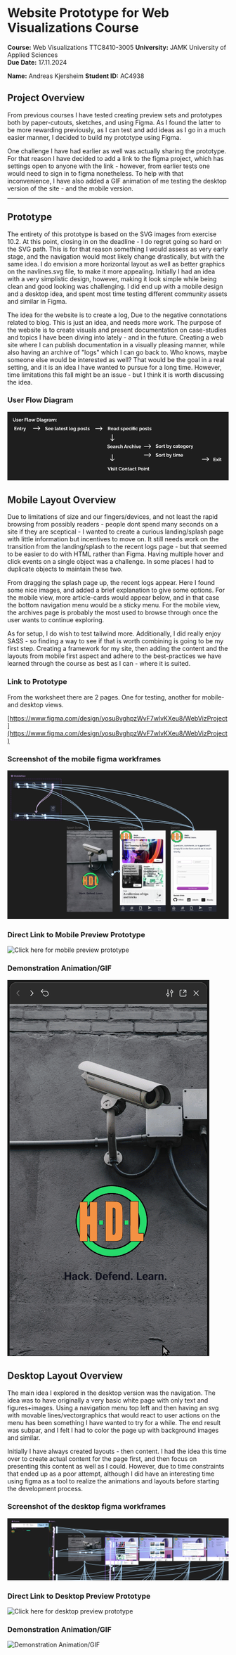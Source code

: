 # Website Prototype for Web Visualizations Course  
**Course:** Web Visualizations TTC8410-3005
**University:** JAMK University of Applied Sciences  
**Due Date:** 17.11.2024

**Name:** Andreas Kjersheim
**Student ID:** AC4938

## Project Overview  
From previous courses I have tested creating preview sets and prototypes both by paper-cutouts, sketches, and using Figma. As I found the latter to be more rewarding previously, as I can test and add ideas as I go in a much easier manner, I decided to build my prototype using Figma.

One challenge I have had earlier as well was actually sharing the prototype. For that reason I have decided to add a link to the figma project, which has settings open to anyone with the link - however, from earlier tests one would need to sign in to figma nonetheless. To help with that inconvenience, I have also added a GIF animation of me testing the desktop version of the site - and the mobile version.

---

## Prototype

The entirety of this prototype is based on the SVG images from exercise 10.2. At this point, closing in on the deadline - I do regret going so hard on the SVG path. This is for that reason something I would assess as very early stage, and the navigation would most likely change drastically, but with the same idea. I do envision a more horizontal layout as well as better graphics on the navlines.svg file, to make it more appealing. Initially I had an idea with a very simplistic design, however, making it look simple while being clean and good looking was challenging. I did end up with a mobile design and a desktop idea, and spent most time testing different community assets and similar in Figma.

The idea for the website is to create a log, Due to the negative connotations related to blog. This is just an idea, and needs more work. The purpose of the website is to create visuals and present documentation on case-studies and topics I have been diving into lately - and in the future. Creating a web site where I can publish documentation in a visually pleasing manner, while also having an archive of "logs" which I can go back to. Who knows, maybe someone else would be interested as well? That would be the goal in a real setting, and it is an idea I have wanted to pursue for a long time. However, time limitations this fall might be an issue - but I think it is worth discussing the idea.

### User Flow Diagram

![User Flow Diagram](./UserFlowDiagram.jpg)


## Mobile Layout Overview

Due to limitations of size and our fingers/devices, and not least the rapid browsing from possibly readers - people dont spend many seconds on a site if they are sceptical - I wanted to create a curious landing/splash page with little information but incentives to move on. It still needs work on the transition from the landing/splash to the recent logs page - but that seemed to be easier to do with HTML rather than Figma. Having multiple hover and click events on a single object was a challenge. In some places I had to duplicate objects to maintain these two. 

From dragging the splash page up, the recent logs appear. Here I found some nice images, and added a brief explanation to give some options. For the mobile view, more article-cards would appear below, and in that case the bottom navigation menu would be a sticky menu. For the mobile view, the archives page is probably the most used to browse through once the user wants to continue exploring.

As for setup, I do wish to test tailwind more. Additionally, I did really enjoy SASS - so finding a way to see if that is worth combining is going to be my first step. Creating a framework for my site, then adding the content and the layouts from mobile first aspect and adhere to the best-practices we have learned through the course as best as I can - where it is suited.

### Link to Prototype

From the worksheet there are 2 pages. One for testing, another for mobile- and desktop views.

[https://www.figma.com/design/yosu8vghpzWvF7wlvKXeu8/WebVizProject](https://www.figma.com/design/yosu8vghpzWvF7wlvKXeu8/WebVizProject)

### Screenshot of the mobile figma workframes
![Mobile Overview](./MobileOverview.jpg)

### Direct Link to Mobile Preview Prototype
![Click here for mobile preview prototype](https://www.figma.com/proto/yosu8vghpzWvF7wlvKXeu8/WebVizProject?page-id=113%3A96&node-id=160-706&node-type=frame&viewport=1493%2C2459%2C0.61&t=OXZBvWSJCyhQTknQ-1&scaling=min-zoom&content-scaling=fixed&starting-point-node-id=131%3A6034&show-proto-sidebar=1)

### Demonstration Animation/GIF
![Demonstration Animation/GIF](./figma_mobile_prototype.gif)

## Desktop Layout Overview

The main idea I explored in the desktop version was the navigation. The idea was to have originally a very basic white page with only text and figures+images. Using a navigation menu top left and then having an svg with movable lines/vectorgraphics that would react to user actions on the menu has been something I have wanted to try for a while. The end result was subpar, and I felt I had to color the page up with background images and similar. 

Initially I have always created layouts - then content. I had the idea this time over to create actual content for the page first, and then focus on presenting this content as well as I could. However, due to time constraints that ended up as a poor attempt, although I did have an interesting time using figma as a tool to realize the animations and layouts before starting the development process. 

### Screenshot of the desktop figma workframes
![Desktop Overview](./DesktopOverview.jpg)

### Direct Link to Desktop Preview Prototype
![Click here for desktop preview prototype](https://www.figma.com/proto/yosu8vghpzWvF7wlvKXeu8/WebVizProject?page-id=113%3A96&node-id=131-5609&node-type=frame&viewport=1157%2C1532%2C0.66&t=EATgUxFCTwvdH4jF-1&scaling=min-zoom&content-scaling=fixed&starting-point-node-id=131%3A6334&show-proto-sidebar=1)

### Demonstration Animation/GIF
![Demonstration Animation/GIF](./figma_desktop_prototype.gif)



